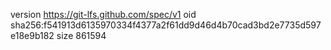 version https://git-lfs.github.com/spec/v1
oid sha256:f541913d6135970334f4377a2f61dd9d46d4b70cad3bd2e7735d597e18e9b182
size 861594
